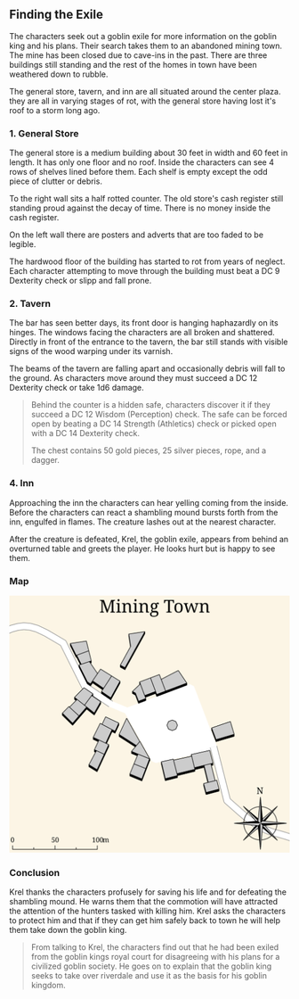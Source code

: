 ## Finding the Exile
The characters seek out a goblin exile for more information on the goblin king and his plans. Their search takes them to an abandoned mining town. The mine has been closed due to cave-ins in the past. There are three buildings still standing and the rest of the homes in town have been weathered down to rubble.

The general store, tavern, and inn are all situated around the center plaza. they are all in varying stages of rot, with the general store having lost it's roof to a storm long ago.

### 1. General Store
The general store is a medium building about 30 feet in width and 60 feet in length. It has only one floor and no roof. Inside the characters can see 4 rows of shelves lined before them. Each shelf is empty except the odd piece of clutter or debris.

To the right wall sits a half rotted counter. The old store's cash register still standing proud against the decay of time. There is no money inside the cash register.

On the left wall there are posters and adverts that are too faded to be legible.

The hardwood floor of the building has started to rot from years of neglect. Each character attempting to move through the building must beat a DC 9 Dexterity check or slipp and fall prone.

### 2. Tavern
The bar has seen better days, its front door is hanging haphazardly on its hinges. The windows facing the characters are all broken and shattered. Directly in front of the entrance to the tavern, the bar still stands with visible signs of the wood warping under its varnish.

The beams of the tavern are falling apart and occasionally debris will fall to the ground. As characters move around they must succeed a DC 12 Dexterity check or take 1d6 damage.

>Behind the counter is a hidden safe, characters discover it if they succeed a DC 12 Wisdom (Perception) check. The safe can be forced open by beating a DC 14 Strength (Athletics) check or picked open with a DC 14 Dexterity check.
>
>The chest contains 50 gold pieces, 25 silver pieces, rope, and a dagger.

### 4. Inn
Approaching the inn the characters can hear yelling coming from the inside. Before the characters can react a shambling mound bursts forth from the inn, engulfed in flames. The creature lashes out at the nearest character.

After the creature is defeated, Krel, the goblin exile, appears from behind an overturned table and greets the player. He looks hurt but is happy to see them.

### Map
![Mining Town Map](./maps/map-mining-town.svg)

### Conclusion
Krel thanks the characters profusely for saving his life and for defeating the shambling mound. He warns them that the commotion will have attracted the attention of the hunters tasked with killing him. Krel asks the characters to protect him and that if they can get him safely back to town he will help them take down the goblin king.

>From talking to Krel, the characters find out that he had been exiled from the goblin kings royal court for disagreeing with his plans for a civilized goblin society. He goes on to explain that the goblin king seeks to take over riverdale and use it as the basis for his goblin kingdom.